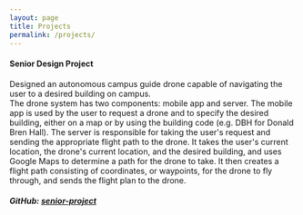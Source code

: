 ```yaml
---
layout: page
title: Projects
permalink: /projects/
---
```


#### Senior Design Project
Designed an autonomous campus guide drone capable of navigating the user to a desired building on campus.  
The drone system has two components: mobile app and server. The mobile app is used by the user to request a drone and to specify the desired building, either on a map or by using the building code (e.g. DBH for Donald Bren Hall). The server is responsible for taking the user's request and sending the appropriate flight path to the drone. It takes the user's current location, the drone's current location, and the desired building, and uses Google Maps to determine a path for the drone to take. It then creates a flight path consisting of coordinates, or waypoints, for the drone to fly through, and sends the flight plan to the drone.

##### GitHub: [senior-project](https://github.com/arashn/senior-project)
